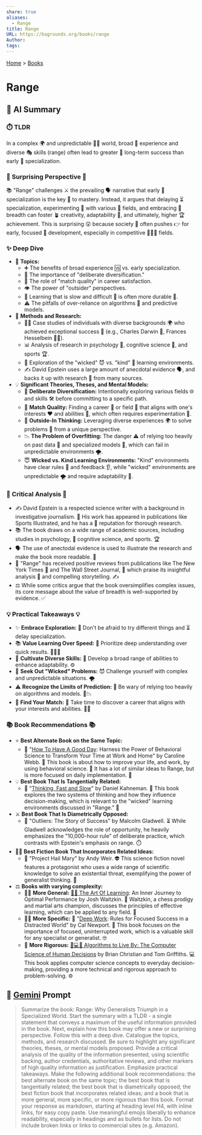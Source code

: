 ```yaml
---
share: true
aliases:
  - Range
title: Range
URL: https://bagrounds.org/books/range
Author: 
tags: 
---
```

[Home](../index.md) > [Books](./index.md)  
# Range  
## 🤖 AI Summary  
### ⏱️ TLDR  
In a complex 🌍 and unpredictable 😵‍💫 world, broad 🌁 experience and diverse 🎭 skills (range) often lead to greater 🚀 long-term success than early 👶 specialization.  
  
### 🤯 Surprising Perspective 🤯  
📚 "Range" challenges ⚔️ the prevailing 🗣️ narrative that early 👶 specialization is the key 🔑 to mastery. Instead, it argues that delaying ⏳ specialization, experimenting 🧪 with various 🌈 fields, and embracing 🤗 breadth can foster 🪴 creativity, adaptability 💪, and ultimately, higher 🏆 achievement. This is surprising 😲 because society 👥 often pushes 👉 for early, focused 🎯 development, especially in competitive 🥇🥈🥉 fields.  
  
### ✨ Deep Dive  
* 📌 **Topics:**  
    * ➕ The benefits of broad experience 🆚 vs. early specialization.  
    * 🔑 The importance of "deliberate diversification."  
    * 🎯 The role of "match quality" in career satisfaction.  
    * 👁️ The power of "outsider" perspectives.  
    * 🐢 Learning that is slow and difficult 🧠 is often more durable 💪.  
    * ⚠️ The pitfalls of over-reliance on algorithms 🤖 and predictive models.  
* 🔬 **Methods and Research:**  
    * 👨‍💼 Case studies of individuals with diverse backgrounds 🌍 who achieved exceptional success 🎉 (e.g., Charles Darwin 🌿, Frances Hesselbein 👩‍💼).  
    * 📊 Analysis of research in psychology 🧠, cognitive science 🤔, and sports 🏆.  
    * 🧭 Exploration of the "wicked" 😈 vs. "kind" 🥰 learning environments.  
    * ✍️ David Epstein uses a large amount of anecdotal evidence 🗣️, and backs it up with research 🔎 from many sources.  
* 💡 **Significant Theories, Theses, and Mental Models:**  
    * 🔄 **Deliberate Diversification:** Intentionally exploring various fields 🌐 and skills 🛠️ before committing to a specific path.  
    * 💯 **Match Quality:** Finding a career 💼 or field 🌾 that aligns with one's interests ❤️ and abilities 💪, which often requires experimentation 🧪.  
    * 🔭 **Outside-In Thinking:** Leveraging diverse experiences 🌍 to solve problems 🧩 from a unique perspective.  
    * 📉 **The Problem of Overfitting:** The danger ⚠️ of relying too heavily on past data 💾 and specialized models 🤖, which can fail in unpredictable environments 🌪️.  
    * 😇 **Wicked vs. Kind Learning Environments:** "Kind" environments have clear rules 📏 and feedback 👂, while "wicked" environments are unpredictable 🌪️ and require adaptability 🤸.  
  
### 🧐 Critical Analysis 🧐  
* ✍️ David Epstein is a respected science writer with a background in investigative journalism. 📰 His work has appeared in publications like Sports Illustrated, and he has a 💯 reputation for thorough research.  
* 📚 The book draws on a wide range of academic sources, including studies in psychology, 🧠 cognitive science, and sports. 🏆  
* 🗣️ The use of anectodal evidence is used to illustrate the research and make the book more readable. 📖  
* 🥇 "Range" has received positive reviews from publications like The New York Times 📰 and The Wall Street Journal, 📰 which praise its insightful analysis 🤔 and compelling storytelling. ✍️  
* ⚖️ While some critics argue that the book oversimplifies complex issues, its core message about the value of breadth is well-supported by evidence. ✅  
  
### 💡 Practical Takeaways 💡  
* ✨ **Embrace Exploration:** 🧭 Don't be afraid to try different things and ⏳ delay specialization.  
* 📚 **Value Learning Over Speed:** 🧠 Prioritize deep understanding over quick results. 🏃‍♀️💨  
* 🤹 **Cultivate Diverse Skills:** 🎨 Develop a broad range of abilities to enhance adaptability. ⚙️  
* 🤔 **Seek Out "Wicked" Problems:** 😈 Challenge yourself with complex and unpredictable situations. 🌪️  
* ⚠️ **Recognize the Limits of Prediction:** 🔮 Be wary of relying too heavily on algorithms and models. 🤖📉  
* 🎯 **Find Your Match:** 💖 Take time to discover a career that aligns with your interests and abilities. 💼🌟  
  
### 📚 Book Recommendations 📚  
* ⭐ **Best Alternate Book on the Same Topic:**  
    * 📖 "[How To Have A Good Day](./how-to-have-a-good-day.md): Harness the Power of Behavioral Science to Transform Your Time at Work and Home" by Caroline Webb. 🧠 This book is about how to improve your life, and work, by using behavioral science. 🤔 It has a lot of similar ideas to Range, but is more focused on daily implementation. 🚀  
* 💡 **Best Book That Is Tangentially Related:**  
    * 🧠 "[Thinking, Fast and Slow](./thinking-fast-and-slow.md)" by Daniel Kahneman. 🤔 This book explores the two systems of thinking and how they influence decision-making, which is relevant to the "wicked" learning environments discussed in "Range." 🎯  
* ⚔️ **Best Book That Is Diametrically Opposed:**  
    * 🥇 "Outliers: The Story of Success" by Malcolm Gladwell. ⏳ While Gladwell acknowledges the role of opportunity, he heavily emphasizes the "10,000-hour rule" of deliberate practice, which contrasts with Epstein's emphasis on range. ⏱️  
* 🧑‍🚀 **Best Fiction Book That Incorporates Related Ideas:**  
    * 🚀 "Project Hail Mary" by Andy Weir. 👽 This science fiction novel features a protagonist who uses a wide range of scientific knowledge to solve an existential threat, exemplifying the power of generalist thinking. 🌠  
* ⚖️ **Books with varying complexity:**  
    * 👨‍🏫 **More General:** [🎨🤓 The Art Of Learning](./the-art-of-learning.md): An Inner Journey to Optimal Performance by Josh Waitzkin. 🧠 Waitzkin, a chess prodigy and martial arts champion, discusses the principles of effective learning, which can be applied to any field. 🌱  
    * 👨‍💻 **More Specific:** 🧐 "[Deep Work](./deep-work.md): Rules for Focused Success in a Distracted World" by Cal Newport. 🎯 This book focuses on the importance of focused, uninterrupted work, which is a valuable skill for any specialist or generalist. 🤓  
    * 💯 **More Rigorous:** [🤔💻🧠 Algorithms to Live By: The Computer Science of Human Decisions](./algorithms-to-live-by.md) by Brian Christian and Tom Griffiths. 💻 This book applies computer science concepts to everyday decision-making, providing a more technical and rigorous approach to problem-solving. ⚙️  
  
## 💬 [Gemini](https://gemini.google.com) Prompt  
> Summarize the book: Range: Why Generalists Triumph in a Specialized World. Start the summary with a TLDR - a single statement that conveys a maximum of the useful information provided in the book. Next, explain how this book may offer a new or surprising perspective. Follow this with a deep dive. Catalogue the topics, methods, and research discussed. Be sure to highlight any significant theories, theses, or mental models proposed. Provide a critical analysis of the quality of the information presented, using scientific backing, author credentials, authoritative reviews, and other markers of high quality information as justification. Emphasize practical takeaways. Make the following additional book recommendations: the best alternate book on the same topic; the best book that is tangentially related; the best book that is diametrically opposed; the best fiction book that incorporates related ideas; and a book that is more general, more specific, or more rigorous than this book. Format your response as markdown, starting at heading level H4, with inline links, for easy copy paste. Use meaningful emojis liberally to enhance readability, especially in headings and as bullets for lists. Do not include broken links or links to commercial sites (e.g. Amazon).